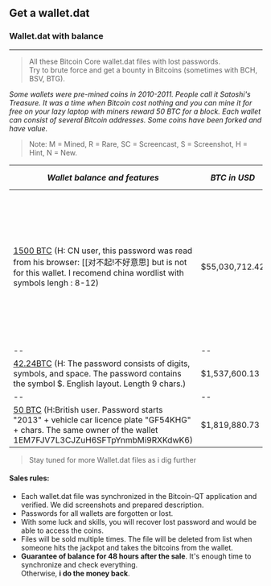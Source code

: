 ## Get a wallet.dat
### Wallet.dat with balance
---

> All these Bitcoin Core wallet.dat files with lost passwords.  
Try to brute force and get a bounty in Bitcoins (sometimes with BCH, BSV, BTG).

*Some wallets were pre-mined coins in 2010-2011. People call it Satoshi's Treasure. It was a time when Bitcoin cost nothing and you can mine it for free on your lazy laptop with miners reward 50 BTC for a block.
Each wallet can consist of several Bitcoin addresses. Some coins have been forked and have value.*

> Note: M = Mined, R = Rare, SC = Screencast, S  = Screenshot, H = Hint, N = New.

|  _Wallet balance and features_| _BTC in USD_  | _Main address(es)_ | _Price of file_
|--|--|--|--|
| [1500 BTC](https://github.com/keyboardprincess/Wallet.dat/blob/main/1500%20btc%20wallet.dat%20file.md) (H: CN user, this password was read from his browser: [[对不起!不好意思] but is not for this wallet. I recomend china wordlist with symbols lengh : 8-12) |$55,030,712.42  | [17bUhttVbWE6BXTV1VLzJ72ndXW1i6iK2D](https://btc.com/17bUhttVbWE6BXTV1VLzJ72ndXW1i6iK2D)  [1GkW4MbrL2mX6Kajmq4nW89DMvTUyrV6QX](https://btc.com/1GkW4MbrL2mX6Kajmq4nW89DMvTUyrV6QX) [1EnwRor1J3gvoqM77Sa1T4BrkycYmspWAC](https://btc.com/1EnwRor1J3gvoqM77Sa1T4BrkycYmspWAC)  [1EYcvRvUYLUqzjxy7HDWyQ9dF91o9Racuj](https://btc.com/1EYcvRvUYLUqzjxy7HDWyQ9dF91o9Racuj)  [12V87t66w6tjpV7ZCy9P2RMYhFmDgBT2yS](https://btc.com/12V87t66w6tjpV7ZCy9P2RMYhFmDgBT2yS)  [1AP8SVoFdJJUBhr9yQWDUTUMxCowy9Nqx4](https://btc.com/1AP8SVoFdJJUBhr9yQWDUTUMxCowy9Nqx4)  [1JmVj2fXHyhj4gbPLahx8HHa3D19FtWtdY](https://btc.com/1JmVj2fXHyhj4gbPLahx8HHa3D19FtWtdY)  [1FQo61hxCrU5Amqix2wn9eXFH87cXB1uph](https://btc.com/1FQo61hxCrU5Amqix2wn9eXFH87cXB1uph)  [1DuPxhGV1ts1iUQ4wNk8fBhZgdFUfqNoxh](https://btc.com/1DuPxhGV1ts1iUQ4wNk8fBhZgdFUfqNoxh)  [1Lq6XUuVEhzu6aM2S32pixhqMkdpxRj3bE](https://btc.com/1Lq6XUuVEhzu6aM2S32pixhqMkdpxRj3bE)  [1NaKP9h8GBCLz8C7QhEU3gB8ECKnQEEtx8](https://btc.com/1NaKP9h8GBCLz8C7QhEU3gB8ECKnQEEtx8)  [13zHDFXbMkxf1rsYqSieGggPMFfw9k4E2q](https://btc.com/13zHDFXbMkxf1rsYqSieGggPMFfw9k4E2q)  [157PMxacHVbTYjLWYbn4wCQqXUcVA44jDv](https://btc.com/157PMxacHVbTYjLWYbn4wCQqXUcVA44jDv)  [1BFGurtJoM8vM813yoWrRE2YNtJymjyYNn](https://btc.com/1BFGurtJoM8vM813yoWrRE2YNtJymjyYNn)  [15AY7U9rtHekh5N1HdTtjBwaqAiWcUkDfP](https://btc.com/15AY7U9rtHekh5N1HdTtjBwaqAiWcUkDfP) |0.4095 BTC [Purchase](https://www.cognitoforms.com/Keyboardprincess/Checkout) |
|--|--|--|--|
|[42.24BTC](https://github.com/keyboardprincess/Wallet.dat/blob/main/42.24%20BTC%20Wallet.dat%20file.md) (H: The password consists of digits, symbols, and space. The password contains the symbol $. English layout. Length 9 chars.)|$1,537,600.13|[1NKmf6GszBQ6wo349LUT4Je1csNyDDpb5Y](https://btc.com/1NKmf6GszBQ6wo349LUT4Je1csNyDDpb5Y)|0.0441 BTC [Purchase](https://www.cognitoforms.com/Keyboardprincess/Checkout)|
|--|--|--|--|
|[50 BTC](https://github.com/keyboardprincess/Wallet.dat/blob/main/50%20BTC%20wallet.dat%20file.md) (H:British user. Password starts "2013" + vehicle car licence plate "GF54KHG" + chars. The same owner of the wallet 1EM7FJV7L3CJZuH6SFTpYnmbMi9RXKdwK6)|$1,819,880.73|[18h7ETAzcqRCGNXTstWSavrvhy5S5YKsQF](https://btc.com/18h7ETAzcqRCGNXTstWSavrvhy5S5YKsQF)|0.0600 BTC [Purchase](https://www.cognitoforms.com/Keyboardprincess/Checkout)|

> Stay tuned for more Wallet.dat files as i dig further

#### Sales rules:

-   Each wallet.dat file was synchronized in the Bitcoin-QT application and verified. We did screenshots and prepared description.
-   Passwords for all wallets are forgotten or lost.
-   With some luck and skills, you will recover lost password and would be able to access the coins.
-   Files will be sold multiple times. The file will be deleted from list when someone hits the jackpot and takes the bitcoins from the wallet.
-   **Guarantee of balance for 48 hours after the sale**. It's enough time to synchronize and check everything.  
    Otherwise,  **i do the money back**.
